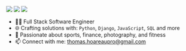 [<img src="https://img.shields.io/badge/github-%2312100E.svg?&style=for-the-badge&logo=github&logoColor=white&color=black" />](https://github.com/thomashoareau)
[<img src="https://img.shields.io/badge/instagram-%2312100E.svg?&style=for-the-badge&logo=instagram&color=405DE6" />](https://instagram.com/thomasrhoareau) 
[<img src="https://img.shields.io/badge/linkedin-%230077B5.svg?&style=for-the-badge&logo=linkedin&logoColor=white" />](https://www.linkedin.com/in/thomashoareau/)

- 👨‍💻 Full Stack Software Engineer
- 🌐 Crafting solutions with: `Python`, `Django`, `JavaScript`, `SQL` and more
- 🏅 Passionate about sports, finance, photography, and fitness
- 📫 Connect with me: thomas.hoareaupro@gmail.com
